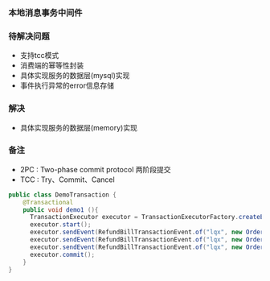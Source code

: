 
### 本地消息事务中间件

### 待解决问题
- 支持tcc模式
- 消费端的幂等性封装
- 具体实现服务的数据层(mysql)实现
- 事件执行异常的error信息存储

### 解决
- 具体实现服务的数据层(memory)实现

### 备注
- 2PC : Two-phase commit protocol 两阶段提交
- TCC : Try、Commit、Cancel 

```java
public class DemoTransaction {
    @Transactional
    public void demo1 (){
      TransactionExecutor executor = TransactionExecutorFactory.createExecutor("demo");
      executor.start();
      executor.sendEvent(RefundBillTransactionEvent.of("lqx", new OrderRefundBill()));
      executor.sendEvent(RefundBillTransactionEvent.of("lqx", new OrderRefundBill()));
      executor.sendEvent(RefundBillTransactionEvent.of("lqx", new OrderRefundBill()));
      executor.commit(); 
    }
}

```
